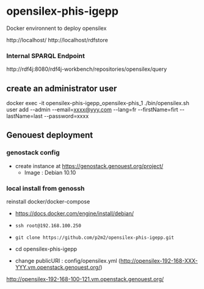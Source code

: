 # opensilex-phis-igepp
Docker environnent to deploy opensilex

http://localhost/
http://localhost/rdfstore

### Internal SPARQL Endpoint

http://rdf4j:8080/rdf4j-workbench/repositories/opensilex/query

## create an administrator user

docker exec -it opensilex-phis-igepp_opensilex-phis_1 ./bin/opensilex.sh user add --admin --email=xxxx@yyy.com --lang=fr --firstName=firt --lastName=last --password=xxxx



## Genouest deployment

### genostack config
- create instance at https://genostack.genouest.org/project/
   - Image : Debian 10.10

### local install from genossh

reinstall docker/docker-compose
 - https://docs.docker.com/engine/install/debian/

- `ssh root@192.168.100.250`
- `git clone https://github.com/p2m2/opensilex-phis-igepp.git`
- cd opensilex-phis-igepp
- change publicURI : config/opensilex.yml (http://opensilex-192-168-XXX-YYY.vm.openstack.genouest.org/)

http://opensilex-192-168-100-121.vm.openstack.genouest.org/



